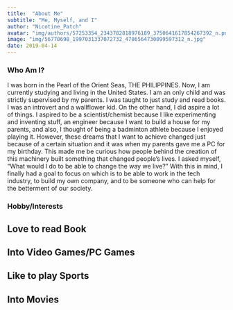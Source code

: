 ```yaml
---
title:  "About Me"
subtitle: "Me, Myself, and I"
author: "Nicotine_Patch"
avatar: "img/authors/57253354_2343782818976189_3750641617854267392_n.png"
image: "img/56770698_1997031337072732_4786564730099597312_n.jpg"
date: 2019-04-14
---
```


### Who Am I?
I was born in the Pearl of the Orient Seas, THE PHILIPPINES. Now, I am currently studying and living in the United States. I am an only child and was strictly supervised by my parents. I was taught to just study and read books. I was an introvert and a wallflower kid. On the other hand, I did aspire a lot of things. I aspired to be a scientist/chemist because I like experimenting and inventing stuff, an engineer because I want to build a house for my parents, and also, I thought of being a badminton athlete because I enjoyed playing it. However, these dreams that I want to achieve changed just because of a certain situation and it was when my parents gave me a PC for my birthday. This made me be curious how people behind the creation of this machinery built something that changed people’s lives. I asked myself, “What would I do to be able to change the way we live?” With this in mind, I finally had a goal to focus on which is to be able to work in the tech industry, to build my own company, and to be someone who can help for the betterment of our society.

### Hobby/Interests
Love to read Book
---
Into Video Games/PC Games
---
Like to play Sports
---
Into Movies
---
